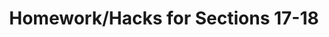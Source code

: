 ---
toc: true
layout: post
description: Homework/Hacks for Sections 17-18
categories: [markdown]
title: Homework/Hacks for Sections 17-18
---